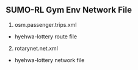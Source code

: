 ## SUMO-RL Gym Env Network File 
1. osm.passenger.trips.xml
- hyehwa-lottery route file 
2. rotarynet.net.xml
- hyehwa-lottery network file 
